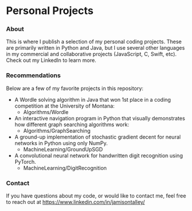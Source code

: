 # Personal Projects

### About
This is where I publish a selection of my personal coding projects. These are primarily written in Python and Java, but I use several other languages in my commercial and collaborative projects (JavaScript, C, Swift, etc). Check out my LinkedIn to learn more.

### Recommendations
Below are a few of my favorite projects in this repository:
- A Wordle solving algorithm in Java that won 1st place in a coding competition at the University of Montana:
    - Algorithms/Wordle
- An interactive navigation program in Python that visually demonstrates how different graph searching algorithms work:
    - Algorithms/GraphSearching
- A ground-up implementation of stochastic gradient decent for neural networks in Python using only NumPy. 
    - MachineLearning/GroundUpSGD
- A convolutional neural network for handwritten digit recognition using PyTorch.
    - MachineLearning/DigitRecognition

### Contact
If you have questions about my code, or would like to contact me, feel free to reach out at
https://www.linkedin.com/in/jamisontalley/
